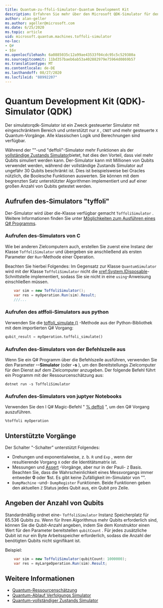 ```yaml
---
title: Quantum-zu-ffoli-Simulator-Quantum Development Kit
description: Erfahren Sie mehr über den Microsoft QDK-Simulator für den Einsatz von Microsoft QDK, einen speziellen Zweck-Quantum-Simulator, der mit Millionen von Qubits verwendet werden kann
author: alan-geller
ms.author: ageller@microsoft.com
ms.date: 6/25/2020
ms.topic: article
uid: microsoft.quantum.machines.toffoli-simulator
no-loc:
- Q#
- $$v
ms.openlocfilehash: 6a0885035c12a99ae43533f04cdc95c5c529380a
ms.sourcegitcommit: 11bd357baeb6ab53a402882979e75964d0869b57
ms.translationtype: MT
ms.contentlocale: de-DE
ms.lasthandoff: 08/27/2020
ms.locfileid: "88992207"
---
```

# <a name="quantum-development-kit-qdk-toffoli-simulator"></a>Quantum Development Kit (QDK)-Simulator (QDK)

Der simulatorqdk-Simulator ist ein Zweck gesteuerter Simulator mit eingeschränktem Bereich und unterstützt nur `X` , `CNOT` und mehr gesteuerte `X` Quantum-Vorgänge. Alle klassischen Logik und Berechnungen sind verfügbar.

Während der ""-und "deffoli"-Simulator mehr Funktionen als der [vollständige Zustands Simulator](xref:microsoft.quantum.machines.full-state-simulator)bietet, hat dies den Vorteil, dass viel mehr Qubits simuliert werden kann. Der-Simulator kann mit Millionen von Qubits verwendet werden, während der vollständige Zustands Simulator auf ungefähr 30 Qubits beschränkt ist. Dies ist beispielsweise bei Oracles nützlich, die Boolesche Funktionen auswerten. Sie können mit dem begrenzten Satz unterstützter Algorithmen implementiert und auf einer großen Anzahl von Qubits getestet werden.

## <a name="invoking-the-toffoli-simulator"></a>Aufrufen des-Simulators "tyffoli"

Der-Simulator wird über die-Klasse verfügbar gemacht `ToffoliSimulator` . Weitere Informationen finden Sie unter [Möglichkeiten zum Ausführen eines Q# Programms](xref:microsoft.quantum.guide.host-programs).

### <a name="invoking-the-toffoli-simulator-from-c"></a>Aufrufen des-Simulators von C #

Wie bei anderen Zielcomputern auch, erstellen Sie zuerst eine Instanz der Klasse `ToffoliSimulator` und übergeben sie anschließend als ersten Parameter der `Run`-Methode einer Operation.

Beachten Sie hierbei Folgendes: Im Gegensatz zur Klasse `QuantumSimulator` wird mit der Klasse `ToffoliSimulator` nicht die <xref:System.IDisposable>-Schnittstelle implementiert, sodass Sie sie nicht in eine `using`-Anweisung einschließen müssen.

```csharp
    var sim = new ToffoliSimulator();
    var res = myOperation.Run(sim).Result;
    ///...
```

### <a name="invoking-the-toffoli-simulator-from-python"></a>Aufrufen des atffoli-Simulators aus python

Verwenden Sie die [toffoli_simulate ()](https://docs.microsoft.com/python/qsharp-core/qsharp.loader.qsharpcallable) -Methode aus der Python-Bibliothek mit dem importierten Q# Vorgang:

```python
qubit_result = myOperation.toffoli_simulate()
```

### <a name="invoking-the-toffoli-simulator-from-the-command-line"></a>Aufrufen des-Simulators von der Befehlszeile aus

Wenn Sie ein Q# Programm über die Befehlszeile ausführen, verwenden Sie den Parameter **--Simulator** (oder **-s** ), um den Bereitstellungs Zielcomputer für den Dienst auf dem Zielcomputer anzugeben. Der folgende Befehl führt ein Programm mit der Ressourcenschätzung aus: 

```dotnetcli
dotnet run -s ToffoliSimulator
```

### <a name="invoking-the-toffoli-simulator-from-juptyer-notebooks"></a>Aufrufen des-Simulators von juptyer Notebooks

Verwenden Sie den I Q# Magic-Befehl " [% deffoli](xref:microsoft.quantum.iqsharp.magic-ref.toffoli) ", um den Q# Vorgang auszuführen.

```
%toffoli myOperation
```

## <a name="supported-operations"></a>Unterstützte Vorgänge

Der Schalter "-Schalter" unterstützt Folgendes:

* Drehungen und exponentialweise, z. b. `R` und `Exp` , wenn der resultierende Vorgang `X` oder die Identitätsmatrix ist.
* Messungen und [Assert](xref:microsoft.quantum.diagnostics.assertmeasurement) -Vorgänge, aber nur in der Pauli- `Z` Basis. Beachten Sie, dass die Wahrscheinlichkeit eines Messvorgangs immer entweder **0** oder **1**ist. Es gibt keine Zufälligkeit im-Simulator von "".
* `DumpMachine` -und- `DumpRegister` Funktionen.
Beide Funktionen geben den aktuellen `Z` Status jedes Qubit aus, ein Qubit pro Zeile.

## <a name="specifying-the-number-of-qubits"></a>Angeben der Anzahl von Qubits

Standardmäßig ordnet eine- `ToffoliSimulator` Instanz Speicherplatz für 65.536 Qubits zu.
Wenn für Ihren Algorithmus mehr Qubits erforderlich sind, können Sie die Qubit-Anzahl angeben, indem Sie dem Konstruktor einen Wert für den Parameter bereitstellen `qubitCount` .
Für jedes zusätzliche Qubit ist nur ein Byte Arbeitsspeicher erforderlich, sodass die Anzahl der benötigten Qubits nicht signifikant ist.

Beispiel:

```csharp
    var sim = new ToffoliSimulator(qubitCount: 1000000);
    var res = myLargeOperation.Run(sim).Result;
```

## <a name="see-also"></a>Weitere Informationen

- [Quantum-Ressourcenschätzung](xref:microsoft.quantum.machines.resources-estimator)
- [Quantum-Ablauf Verfolgungs Simulator](xref:microsoft.quantum.machines.qc-trace-simulator.intro)
- [Quantum-vollständiger Zustands Simulator](xref:microsoft.quantum.machines.full-state-simulator) 